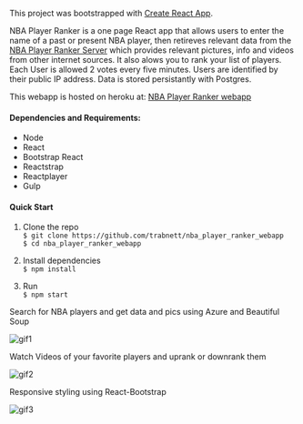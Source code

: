 This project was bootstrapped with [Create React App](https://github.com/facebook/create-react-app).

NBA Player Ranker is a one page React app that allows users to enter the name of a past or present NBA player, then retireves relevant data from the [NBA Player Ranker Server](https://github.com/trabnett/nba-player-ranker-server) which provides relevant pictures, info and videos from other internet sources. It also alows you to rank your list of players. Each User is allowed 2 votes every five minutes. Users are identified by their public IP address. Data is stored persistantly with Postgres.

This webapp is hosted on heroku at:
[NBA Player Ranker webapp](https://nba-player-ranker.herokuapp.com)

#### Dependencies and Requirements:

+ Node
+ React
+ Bootstrap React
+ Reactstrap
+ Reactplayer
+ Gulp


#### Quick Start
1. Clone the repo  
``
 $ git clone https://github.com/trabnett/nba_player_ranker_webapp  
``  
``
 $ cd nba_player_ranker_webapp  
``

2. Install dependencies  
``
$ npm install  
``
3. Run  
``
$ npm start  
``
  
Search for NBA players and get data and pics using Azure and Beautiful Soup

![gif1](https://github.com/trabnett/nba_player_ranker_webapp/blob/master/public/gifs/NBA1.gif)

Watch Videos of your favorite players and uprank or downrank them

![gif2](https://github.com/trabnett/nba_player_ranker_webapp/blob/master/public/gifs/NBA2.gif)

Responsive styling using React-Bootstrap

![gif3](https://github.com/trabnett/nba_player_ranker_webapp/blob/master/public/gifs/NBA3.gif)
